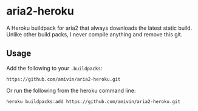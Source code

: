 # aria2-heroku

A Heroku buildpack for aria2 that always downloads the latest static build.
Unlike other build packs, I never compile anything and remove this git.

## Usage

Add the following to your `.buildpacks`:

```
https://github.com/amivin/aria2-heroku.git
```

Or run the following from the heroku command line:

```
heroku buildpacks:add https://github.com/amivin/aria2-heroku.git
```
